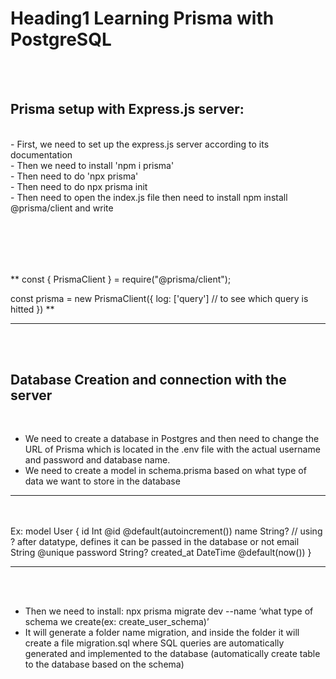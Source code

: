 # Heading1 Learning Prisma with PostgreSQL

<br> <br>

## Prisma setup with Express.js server:

 <br>
- First, we need to set up the express.js server according to its documentation <br>
- Then we need to install 'npm i prisma' <br>
- Then need to do 'npx prisma' <br>
- Then need to do npx prisma init <br>
- Then need to open the index.js file then need to install npm install @prisma/client and write <br>
  
<br> <br>
---

\*\* const { PrismaClient } = require("@prisma/client");

const prisma = new PrismaClient({
log: ['query'] // to see which query is hitted
})
\*\*

---

<br> <br>

## Database Creation and connection with the server

 <br>

- We need to create a database in Postgres and then need to change the URL of Prisma which is located in the .env file with the actual username and password and database name. <br>
- We need to create a model in schema.prisma based on what type of data we want to store in the database
  <br>

---

<br> <br>
Ex:
model User {
id Int @id @default(autoincrement())
name String? // using ? after datatype, defines it can be passed in the database or not
email String @unique
password String?
created_at DateTime @default(now())
}

---

<br> <br>

- Then we need to install: npx prisma migrate dev --name ‘what type of schema we create(ex: create_user_schema)’ <br>
- It will generate a folder name migration, and inside the folder it will create a file migration.sql where SQL queries are automatically generated and implemented to the database (automatically create table to the database based on the schema) <br>
